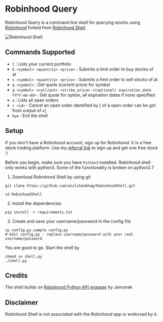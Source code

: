 # Robinhood Query

Robinhood Query is a command line shell for querying stocks using [Robinhood](https://robinhood.com/) forked from [Robinhood Shell](https://github.com/anilshanbhag/RobinhoodShell).

![Robinhood Shell](https://i.imgur.com/XjrtYXB.png)

Commands Supported
------------------

* `l` : Lists your current portfolio
* `b <symbol> <quantity> <price>` : Submits a limit order to buy <quantity> stocks of <symbol> at <price>
* `s <symbol> <quantity> <price>` : Submits a limit order to sell <quantity> stocks of <symbol> at <price>
* `q <symbol>` : Get quote (current price) for symbol
* `q <symbol> <call/put> <strike_price> <(optional) expiration_date YYYY-mm-dd>` : Get quote for option, all expiration dates if none specified
* `o` : Lists all open orders
* `c <id>` : Cancel an open order identified by <id> [<id> of a open order can be got from output of `o`]
* `bye` : Exit the shell  

Setup
-----

If you don't have a Robinhood account, sign up for Robinhood. It is a free stock trading platform. Use my [referral link](https://share.robinhood.com/brianp668/) to sign up and get one free stock :) 

Before you begin, make sure you have `Python3` installed. Robinhood shell only works with python3. Some of the functionality is broken on python2.7 

1. Download Robinhood Shell by using git 

```
git clone https://github.com/anilshanbhag/RobinhoodShell.git

cd RobinhoodShell
```

2. Install the dependencies
```
pip install -r requirements.txt
```

3. Create and save your username/password in the config file
```
cp config.py.sample config.py
# Edit config.py - replace username/password with your real username/password
```

You are good to go. Start the shell by
```
chmod +x shell.py
./shell.py
```

Credits
-------
The shell builds on [Robinhood Python API wrapper](https://github.com/Jamonek/Robinhood) by Jamonek

Disclaimer
---------
Robinhood Shell is not associated with the Robinhood app or endorsed by it.
